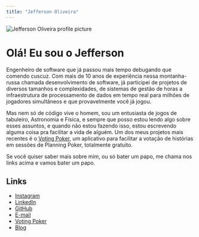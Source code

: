 ```yaml
---
title: "Jefferson Oliveira"
---
```


<div class="profile-container">
  <img class="profile-picture" alt="Jefferson Oliveira profile picture" src="https://avatars.githubusercontent.com/u/5585596?v=3">
</div>

# Olá! Eu sou o Jefferson

Engenheiro de software que já passou mais tempo debugando que comendo cuscuz. Com mais de 10 anos de experiência nessa montanha-russa chamada desenvolvimento de software, já participei de projetos de diversos tamanhos e complexidades, de sistemas de gestão de horas a infraestrutura de processamento de dados em tempo real para milhões de jogadores simultâneos e que provavelmente você já jogou.

Mas nem só de código vive o homem, sou um entusiasta de jogos de tabuleiro, Astronomia e Física, e sempre que posso estou lendo algo sobre esses assuntos, e quando não estou fazendo isso, estou escrevendo alguma coisa pra facilitar a vida de alguém. Um dos meus projetos mais recentes é o [Voting Poker](https://voting.poker), um aplicativo para facilitar a votação de histórias em sessões de Planning Poker, totalmente gratuito.

Se você quiser saber mais sobre mim, ou só bater um papo, me chama nos links acima e vamos bater um papo.

## Links

- [Instagram](https://instagram.com/jeffersonmourak)
- [LinkedIn](https://www.linkedin.com/in/jeffersonmourak/)
- [GitHub](https://github.com/jeffersonmourak)
- [E-mail](mailto:jeffersonmourak@gmail.com)
- [Voting Poker](https://voting.poker)
- [Blog](/blog/)
